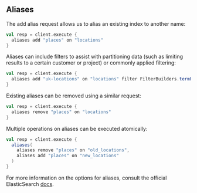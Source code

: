 ## Aliases

The add alias request allows us to alias an existing index to another name:

```scala
val resp = client.execute {
  aliases add "places" on "locations"
}
```

Aliases can include filters to assist with partitioning data (such as limiting results to a certain customer or project) or commonly applied filtering:

```scala
val resp = client.execute {
  aliases add "uk-locations" on "locations" filter FilterBuilders.termFilter("country", "uk") routing 4
}
```

Existing aliases can be removed using a similar request:

```scala
val resp = client.execute {
  aliases remove "places" on "locations"
}
```

Multiple operations on aliases can be executed atomically:

```scala
val resp = client.execute {
  aliases(
    aliases remove "places" on "old_locations",
    aliases add "places" on "new_locations"
  )
}
```


For more information on the options for aliases, consult the official ElasticSearch [docs](http://www.elasticsearch.org/guide/en/elasticsearch/reference/current/indices-aliases.html).
